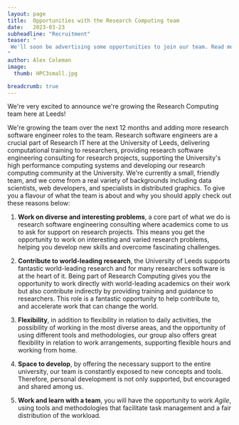 ```yaml
---
layout: page
title:  Opportunities with the Research Computing team
date:   2023-03-23
subheadline: "Recruitment"
teaser: "
 We'll soon be advertising some opportunities to join our team. Read more to find out what we're about!
"
author: Alex Coleman
image:
  thumb: HPC3small.jpg

breadcrumb: true
---
```


We're very excited to announce we're growing the Research Computing team here at Leeds!

We're growing the team over the next 12 months and adding more research software engineer roles to the team. 
Research software engineers are a crucial part of Research IT here at the University of Leeds, delivering computational training to researchers, providing research software engineering consulting for research projects, supporting the University's high performance computing systems and developing our research computing community at the University. 
We're currently a small, friendly team, and we come from a real variety of backgrounds including data scientists, web developers, and specialists in distributed graphics.
To give you a flavour of what the team is about and why you should apply check out these reasons below:

1. **Work on diverse and interesting problems**, a core part of what we do is research software engineering consulting where academics come to us to ask for support on research projects. This means you get the opportunity to work on interesting and varied research problems, helping you develop new skills and overcome fascinating challenges. 

2. **Contribute to world-leading research**, the University of Leeds supports fantastic world-leading research and for many researchers software is at the heart of it. Being part of Research Computing gives you the opportunity to work directly with world-leading academics on their work but also contribute indirectly by providing training and guidance to researchers. This role is a fantastic opportunity to help contribute to, and accelerate work that can change the world.

3. **Flexibility**, in addition to flexibility in relation to daily activities, the possibility of working in the most diverse areas, and the opportunity of using different tools and methodologies, our group also offers great flexibility in relation to work arrangements, supporting flexible hours and working from home.

4. **Space to develop**, by offering the necessary support to the entire university, our team is constantly exposed to new concepts and tools. Therefore, personal development is not only supported, but encouraged and shared among us.

5. **Work and learn with a team**, you will have the opportunity to work *Agile*, using tools and methodologies that facilitate task management and a fair distribution of the workload.
